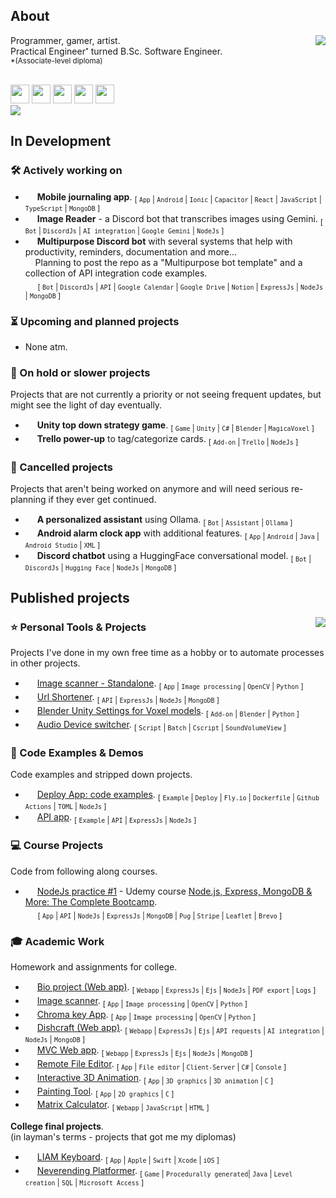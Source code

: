 ## About

[<img align="right" src="https://github-readme-stats.vercel.app/api/wakatime?username=Len&api_domain=wakapi.dev&bg_color=1A202C&title_color=A899E6&text_color=ffffff&custom_title=Top%20Languages%20Lately&layout=compact&langs_count=6&hide=Plain%20Text,misc,unknown">](## "Wakapi stats")

Programmer, gamer, artist.<br>
Practical Engineer<sup><sub>\*</sub></sup> turned B.Sc. Software Engineer.<br>
<sup>\*(Associate-level diploma)</sup><br><br>

[<img height="30px;" src="https://skillicons.dev/icons?i=nodejs" />](## "NodeJs")
[<img height="30px;" src="https://skillicons.dev/icons?i=express" />](## "ExpressJs")
[<img height="30px;" src="https://skillicons.dev/icons?i=mongodb" />](## "MongoDB")
[<img height="30px;" src="https://skillicons.dev/icons?i=python" />](## "Python")
[<img height="30px;" src="https://skillicons.dev/icons?i=java" />](## "Java")<br>
[<img  src="https://img.shields.io/endpoint?url=https://wakapi.dev/api/compat/shields/v1/Len/interval:30_days&color=816fb6&label=last%2030%20days">](## "Wakapi stats")
<br>

## In Development

### 🛠 Actively working on

- [<img height="15px;" src="https://avatars.githubusercontent.com/u/3171503?s=48&v=4">](## "Ionic app") **Mobile journaling app**.
  <sub>[ `App` | `Android` | `Ionic` | `Capacitor` | `React` | `JavaScript` | `TypeScript` | `MongoDB` ]</sub>
- [<img height="15px;" src="https://uxwing.com/wp-content/themes/uxwing/download/brands-and-social-media/google-gemini-icon.png">](## "Google Gemini") **Image Reader** - a Discord bot that transcribes images using Gemini.
  <sub>[ `Bot` | `DiscordJs` | `AI integration` | `Google Gemini` | `NodeJs` ]</sub>
- [<img height="15px;" src="https://skillicons.dev/icons?i=discord">](## "Discord Bot") **Multipurpose Discord bot** with several systems that help with productivity, reminders, documentation and more...<br>
  &#x200B; &#x200B; &#x200B; &#x200B; &#x200B; Planning to post the repo as a "Multipurpose bot template" and a collection of API integration code examples.<br>
  &#x200B; &#x200B; &#x200B; &#x200B; &#x200B;
  <sub>[ `Bot` | `DiscordJs` | `API` | `Google Calendar` | `Google Drive` | `Notion` | `ExpressJs` | `NodeJs` | `MongoDB` ]</sub>

### ⏳ Upcoming and planned projects

- None atm.

### 🪫 On hold or slower projects

Projects that are not currently a priority or not seeing frequent updates, but might see the light of day eventually.

- [<img height="15px;" src="https://skillicons.dev/icons?i=unity">](## "Unity Game") **Unity top down strategy game**.
  <sub>[ `Game` | `Unity` | `C#` | `Blender` | `MagicaVoxel` ]</sub>
- [<img height="15px;" src="https://cdn.iconscout.com/icon/free/png-512/free-trello-9-722650.png?f=webp&w=15">](# "Trello power-up") **Trello power-up** to tag/categorize cards.
  <sub>[ `Add-on` | `Trello` | `NodeJs` ]</sub>

### 🚫 Cancelled projects

Projects that aren't being worked on anymore and will need serious re-planning if they ever get continued.

- [<img height="15px;" src="https://avatars.githubusercontent.com/u/151674099?s=48&v=4">](## "Ollama") **A personalized assistant** using Ollama.
  <sub>[ `Bot` | `Assistant` | `Ollama` ]</sub>
- [<img height="15px;" src="https://skillicons.dev/icons?i=androidstudio">](## "Android App") **Android alarm clock app** with additional features.
  <sub>[ `App` | `Android` | `Java` | `Android Studio` | `XML` ]</sub>
- [<img height="15px;" src="https://skillicons.dev/icons?i=discord">](## "Discord Bot") **Discord chatbot** using a HuggingFace conversational model.
  <sub>[ `Bot` | `DiscordJs` | `Hugging Face` | `NodeJs` | `MongoDB` ]</sub>

## Published projects

<img align="right" src="https://github-readme-stats.vercel.app/api/top-langs/?username=ElenaChes&bg_color=1A202C&title_color=A899E6&text_color=ffffff&custom_title=Top%20Languages%20in%20Public%20Repos&layout=donut-vertical">

### ⭐ Personal Tools & Projects

Projects I've done in my own free time as a hobby or to automate processes in other projects.

- [<img height="15px;" src="https://skillicons.dev/icons?i=python">](## "Python") [Image scanner - Standalone](https://github.com/ElenaChes/Python-Image-scanner-Standalone).
  <sub>[ `App` | `Image processing` | `OpenCV` | `Python` ]</sub>
- [<img height="15px;" src="https://skillicons.dev/icons?i=nodejs">](## "NodeJs App") [Url Shortener](https://github.com/ElenaChes/Express-Js--URL-shortener).
  <sub>[ `API` | `ExpressJs` | `NodeJs` | `MongoDB` ]</sub>
- [<img height="15px;" src="https://skillicons.dev/icons?i=blender">](## "Blender add-on") [Blender Unity Settings for Voxel models](https://github.com/ElenaChes/Blender-Unity-Settings-Voxel-models#blender-unity-settings-for-voxel-models).
  <sub>[ `Add-on` | `Blender` | `Python` ]</sub>
- [<img height="15px;" src="https://www.awicons.com/free-icons/download/system-icons/pleasant-icons-by-harwen-zhang/png/128/MS-DOS-Batch-File.png">](## "Batch Script") [Audio Device switcher](https://github.com/ElenaChes/Batch--Audio-Device-switcher).
  <sub>[ `Script` | `Batch` | `Cscript` | `SoundVolumeView` ]</sub>

### 🔬 Code Examples & Demos

Code examples and stripped down projects.

- [<img height="15px;" src="https://cdn.iconscout.com/icon/free/png-512/free-fly-dot-io-logo-icon-3030140.png?f=webp&w=15">](## "Fly.io deploy examples") [Deploy App: code examples](https://github.com/ElenaChes/Deploy-App--code-examples).
  <sub>[ `Example` | `Deploy` | `Fly.io` | `Dockerfile` | `Github Actions` | `TOML` | `NodeJs` ]</sub>
- [<img height="15px;" src="https://skillicons.dev/icons?i=nodejs">](## "NodeJs App example") [API app](https://github.com/ElenaChes/Express-Js-API).
  <sub>[ `Example` | `API` | `ExpressJs` | `NodeJs` ]</sub>

### 💻 Course Projects

Code from following along courses.

- [<img height="15px;" src="https://skillicons.dev/icons?i=nodejs">](## "NodeJs App") [NodeJs practice #1](https://github.com/ElenaChes/node-js-practice-1) - Udemy course [Node.js, Express, MongoDB & More: The Complete Bootcamp](https://www.udemy.com/course/nodejs-express-mongodb-bootcamp).<br>
  &#x200B; &#x200B; &#x200B; &#x200B; &#x200B;
  <sub>[ `App` | `API` | `NodeJs` | `ExpressJs` | `MongoDB` | `Pug` | `Stripe` | `Leaflet` | `Brevo` ]</sub>

### 🎓 Academic Work

Homework and assignments for college.

- [<img height="15px;" src="https://skillicons.dev/icons?i=express">](## "ExpressJs webapp") [Bio project (Web app)](https://github.com/RoeiHarfi/Node-Js-Express-bio-project).
  <sub>[ `Webapp` | `ExpressJs` | `Ejs` | `NodeJs` | `PDF export` | `Logs` ]</sub>
- [<img height="15px;" src="https://skillicons.dev/icons?i=python">](## "Python") [Image scanner](https://github.com/ElenaChes/Python-Image-scanner).
  <sub>[ `App` | `Image processing` | `OpenCV` | `Python` ]</sub>
- [<img height="15px;" src="https://skillicons.dev/icons?i=python">](## "Python") [Chroma key App](https://github.com/ElenaChes/Python-Chroma-key-App).
  <sub>[ `App` | `Image processing` | `OpenCV` | `Python` ]</sub>
- [<img height="15px;" src="https://skillicons.dev/icons?i=express">](## "ExpressJs webapp") [Dishcraft (Web app)](https://github.com/GrandaddyShmax/Dishcraft-WebApp).
  <sub>[ `Webapp` | `ExpressJs` | `Ejs` | `API requests` | `AI integration` | `NodeJs` | `MongoDB` ]</sub>
- [<img height="15px;" src="https://skillicons.dev/icons?i=express">](## "ExpressJs webapp") [MVC Web app](https://github.com/ElenaChes/Node-Js-Express-MVC-Web-App).
  <sub>[ `Webapp` | `ExpressJs` | `Ejs` | `NodeJs` | `MongoDB` ]</sub>
- [<img height="15px;" src="https://skillicons.dev/icons?i=cs">](## "C# App") [Remote File Editor](https://github.com/ElenaChes/Csharp-Remote-Text-File-Editor--Client-Server).
  <sub>[ `App` | `File editor` | `Client-Server` | `C#` | `Console` ]</sub>
- [<img height="15px;" src="https://skillicons.dev/icons?i=c">](## "C 3D Graphics") [Interactive 3D Animation](https://github.com/ElenaChes/C-Graphics-Basic-3D-Interactive-Animation).
  <sub>[ `App` | `3D graphics` | `3D animation` | `C` ]</sub>
- [<img height="15px;" src="https://skillicons.dev/icons?i=c">](## "C 2D Graphics") [Painting Tool](https://github.com/ElenaChes/C-Graphics-2D-Painting-Tool).
  <sub>[ `App` | `2D graphics` | `C` ]</sub>
- [<img height="15px;" src="https://skillicons.dev/icons?i=js">](## "Javascript webapp") [Matrix Calculator](https://github.com/ElenaChes/JavaScript-HTML-Matrix-Calculator).
  <sub>[ `Webapp` | `JavaScript` | `HTML` ]</sub>

**College final projects**.<br>
(in layman's terms - projects that got me my diplomas)

- [<img height="15px;" src="https://skillicons.dev/icons?i=swift">](## "iOS App") [LIAM Keyboard](https://github.com/RoeiHarfi/Accessible-Keyboard).
  <sub>[ `App` | `Apple` | `Swift` | `Xcode` | `iOS` ]</sub>
- [<img height="15px;" src="https://skillicons.dev/icons?i=java">](## "Java Game") [Neverending Platformer](https://github.com/ElenaChes/Java-SQL-Game--Neverending-Platformer).
  <sub>[ `Game` | `Procedurally generated`| `Java` | `Level creation` | `SQL` | `Microsoft Access` ]</sub>
